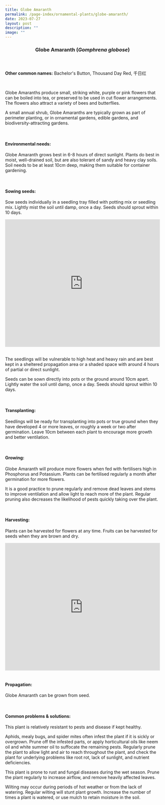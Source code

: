 ```yaml
---
title: Globe Amaranth
permalink: /page-index/ornamental-plants/globe-amaranth/
date: 2023-07-27
layout: post
description: ""
image: ""
---
```

<header>
	<h3>Globe Amaranth (<em>Gomphrena globose</em>)</h3>
</header>
	
<section>
	<p><strong>Other common names:</strong> Bachelor's Button, Thousand Day Red, 千日红</p>
	<br>
</section>

<section>
	<p>Globe Amaranths produce small, striking white, purple or pink flowers that can be boiled into tea, or preserved to be used in cut flower arrangements. The flowers also attract a variety of bees and butterflies.</p>
	<p>A small annual shrub, Globe Amaranths are typically grown as part of perimeter planting, or in ornamental gardens, edible gardens, and biodiversity-attracting gardens.</p>
	<br>
</section>

<section>
	<h4>Environmental needs:</h4>
		<p>Globe Amaranth grows best in 6-8 hours of direct sunlight. Plants do best in moist, well-drained soil, but are also tolerant of sandy and heavy clay soils. Soil needs to be at least 10cm deep, making them suitable for container gardening.</p>
	<br>
</section>

<section>
  <h4>Sowing seeds:</h4>
		<p>Sow seeds individually in a seedling tray filled with potting mix or seedling mix. Lightly mist the soil until damp, once a day. Seeds should sprout within 10 days.</p>
	
<iframe width="100%" height="415" src="https://www.youtube.com/embed/x7J87wY7U6s" title="YouTube video player" frameborder="0" allow="accelerometer; autoplay; clipboard-write; encrypted-media; gyroscope; picture-in-picture; web-share" allowfullscreen=""></iframe><br>
	<br>
		<p>The seedlings will be vulnerable to high heat and heavy rain and are best kept in a sheltered propagation area or a shaded space with around 4 hours of partial or direct sunlight.</p> 
		<p>Seeds can be sown directly into pots or the ground around 10cm apart. Lightly water the soil until damp, once a day. Seeds should sprout within 10 days.</p>
	<br>
</section>

<section>
	<h4>Transplanting:</h4>
		<p>Seedlings will be ready for transplanting into pots or true ground when they have developed 4 or more leaves, or roughly a week or two after germination. Leave 10cm between each plant to encourage more growth and better ventilation.</p>
	<br>
</section>
	
<section>
	<h4>Growing:</h4>
		<p>Globe Amaranth will produce more flowers when fed with fertilisers high in Phosphorus and Potassium. Plants can be fertilised regularly a month after germination for more flowers.</p>
		<p>It is a good practice to prune regularly and remove dead leaves and stems to improve ventilation and allow light to reach more of the plant. Regular pruning also decreases the likelihood of pests quickly taking over the plant.</p>
	<br>
</section>

<section>
	<h4>Harvesting:</h4>
		<p>Plants can be harvested for flowers at any time.  Fruits can be harvested for seeds when they are brown and dry.</p>

<iframe allowfullscreen="" allow="accelerometer; autoplay; clipboard-write; encrypted-media; gyroscope; picture-in-picture; web-share" frameborder="0" title="YouTube video player" src="https://www.youtube.com/embed/FuWK90da0GY" height="415" width="100%"></iframe><br>
	<br>
</section>

<section>
	<h4>Propagation:</h4>
		<p>Globe Amaranth can be grown from seed.</p>
	<br>
</section>

<section>
	<h4>Common problems &amp; solutions:</h4>
		<p>This plant is relatively resistant to pests and disease if kept healthy.</p>
		<p>Aphids, mealy bugs, and spider mites often infest the plant if it is sickly or overgrown. Prune off the infested parts, or apply horticultural oils like neem oil and white summer oil to suffocate the remaining pests. Regularly prune the plant to allow light and air to reach throughout the plant, and check the plant for underlying problems like root rot, lack of sunlight, and nutrient deficiencies.</p>
		<p>This plant is prone to rust and fungal diseases during the wet season. Prune the plant regularly to increase airflow, and remove heavily affected leaves.</p>
		<p>Wilting may occur during periods of hot weather or from the lack of watering. Regular wilting will stunt plant growth. Increase the number of times a plant is watered, or use mulch to retain moisture in the soil.</p>
	<br>
</section>